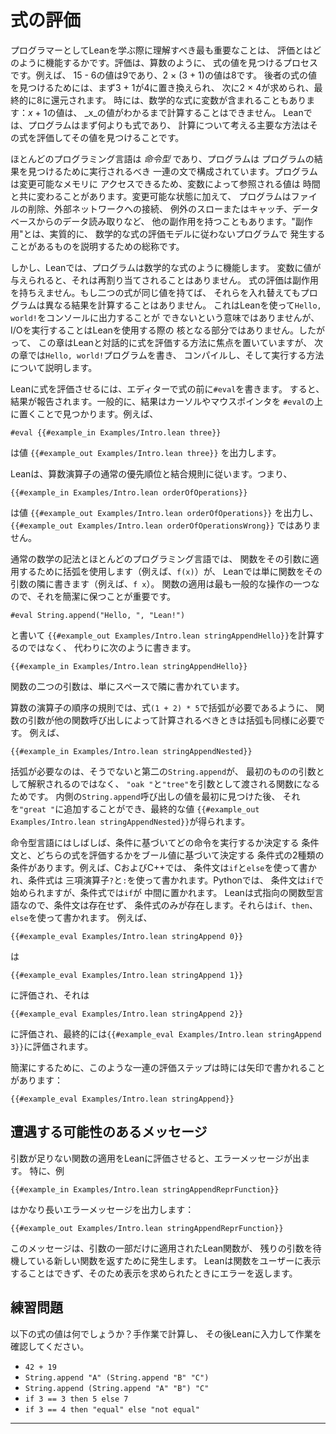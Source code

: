 # 式の評価

プログラマーとしてLeanを学ぶ際に理解すべき最も重要なことは、
評価とはどのように機能するかです。評価は、算数のように、
式の値を見つけるプロセスです。例えば、
15 - 6の値は9であり、2 × (3 + 1)の値は8です。
後者の式の値を見つけるためには、まず3 + 1が4に置き換えられ、
次に2 × 4が求められ、最終的に8に還元されます。
時には、数学的な式に変数が含まれることもあります：_x_ + 1の値は、
_x_の値がわかるまで計算することはできません。
Leanでは、プログラムはまず何よりも式であり、
計算について考える主要な方法はその式を評価してその値を見つけることです。

ほとんどのプログラミング言語は _命令型_ であり、プログラムは
プログラムの結果を見つけるために実行されるべき
一連の文で構成されています。プログラムは変更可能なメモリに
アクセスできるため、変数によって参照される値は
時間と共に変わることがあります。変更可能な状態に加えて、
プログラムはファイルの削除、外部ネットワークへの接続、
例外のスローまたはキャッチ、データベースからのデータ読み取りなど、
他の副作用を持つこともあります。"副作用"とは、実質的に、
数学的な式の評価モデルに従わないプログラムで
発生することがあるものを説明するための総称です。

しかし、Leanでは、プログラムは数学的な式のように機能します。
変数に値が与えられると、それは再割り当てされることはありません。
式の評価は副作用を持ちえません。もし二つの式が同じ値を持てば、
それらを入れ替えてもプログラムは異なる結果を計算することはありません。
これはLeanを使って`Hello, world!`をコンソールに出力することが
できないという意味ではありませんが、
I/Oを実行することはLeanを使用する際の
核となる部分ではありません。したがって、
この章はLeanと対話的に式を評価する方法に焦点を置いていますが、
次の章では`Hello, world!`プログラムを書き、
コンパイルし、そして実行する方法について説明します。

Leanに式を評価させるには、エディターで式の前に`#eval`を書きます。
すると、結果が報告されます。一般的に、結果はカーソルやマウスポインタを
`#eval`の上に置くことで見つかります。例えば、

```lean
#eval {{#example_in Examples/Intro.lean three}}
```
は値 `{{#example_out Examples/Intro.lean three}}` を出力します。

Leanは、算数演算子の通常の優先順位と結合規則に従います。つまり、

```lean
{{#example_in Examples/Intro.lean orderOfOperations}}
```
は値 `{{#example_out Examples/Intro.lean orderOfOperations}}` を出力し、
`{{#example_out Examples/Intro.lean orderOfOperationsWrong}}` ではありません。


通常の数学の記法とほとんどのプログラミング言語では、
関数をその引数に適用するために括弧を使用します（例えば、`f(x)`）が、
Leanでは単に関数をその引数の隣に書きます（例えば、`f x`）。
関数の適用は最も一般的な操作の一つなので、それを簡潔に保つことが重要です。
```Lean
#eval String.append("Hello, ", "Lean!")
```
と書いて
`{{#example_out Examples/Intro.lean stringAppendHello}}`を計算するのではなく、
代わりに次のように書きます。
``` Lean
{{#example_in Examples/Intro.lean stringAppendHello}}
```
関数の二つの引数は、単にスペースで隣に書かれています。

算数の演算子の順序の規則では、式`(1 + 2) * 5`で括弧が必要であるように、
関数の引数が他の関数呼び出しによって計算されるべきときは括弧も同様に必要です。
例えば、
``` Lean
{{#example_in Examples/Intro.lean stringAppendNested}}
```
括弧が必要なのは、そうでないと第二の`String.append`が、
最初のものの引数として解釈されるのではなく、
`"oak "`と`"tree"`を引数として渡される関数になるためです。
内側の`String.append`呼び出しの値を最初に見つけた後、
それを`"great "`に追加することができ、最終的な値
`{{#example_out Examples/Intro.lean stringAppendNested}}`が得られます。

命令型言語にはしばしば、条件に基づいてどの命令を実行するか決定する
条件文と、どちらの式を評価するかをブール値に基づいて決定する
条件式の2種類の条件があります。例えば、CおよびC++では、
条件文は`if`と`else`を使って書かれ、条件式は
三項演算子`?`と`:`を使って書かれます。Pythonでは、
条件文は`if`で始められますが、条件式では`if`が
中間に置かれます。
Leanは式指向の関数型言語なので、条件文は存在せず、
条件式のみが存在します。それらは`if`、`then`、`else`を使って書かれます。
例えば、
``` Lean
{{#example_eval Examples/Intro.lean stringAppend 0}}
```
は
``` Lean
{{#example_eval Examples/Intro.lean stringAppend 1}}
```
に評価され、それは
```lean
{{#example_eval Examples/Intro.lean stringAppend 2}}
```
に評価され、最終的には`{{#example_eval Examples/Intro.lean stringAppend 3}}`に評価されます。

簡潔にするために、このような一連の評価ステップは時には矢印で書かれることがあります：
```lean
{{#example_eval Examples/Intro.lean stringAppend}}
```

## 遭遇する可能性のあるメッセージ

引数が足りない関数の適用をLeanに評価させると、エラーメッセージが出ます。
特に、例
```lean
{{#example_in Examples/Intro.lean stringAppendReprFunction}}
```
はかなり長いエラーメッセージを出力します：
```output error
{{#example_out Examples/Intro.lean stringAppendReprFunction}}
```

このメッセージは、引数の一部だけに適用されたLean関数が、
残りの引数を待機している新しい関数を返すために発生します。
Leanは関数をユーザーに表示することはできず、そのため表示を求められたときにエラーを返します。


## 練習問題

以下の式の値は何でしょうか？手作業で計算し、
その後Leanに入力して作業を確認してください。

 * `42 + 19`
 * `String.append "A" (String.append "B" "C")`
 * `String.append (String.append "A" "B") "C"`
 * `if 3 == 3 then 5 else 7`
 * `if 3 == 4 then "equal" else "not equal"`

---